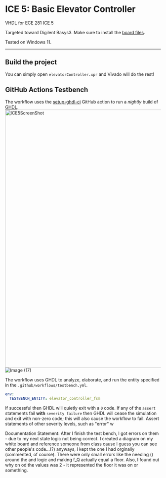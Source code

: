 # ICE 5: Basic Elevator Controller

VHDL for ECE 281 [ICE 5](https://usafa-ece.github.io/ece281-book/ICE/ICE5.html)

Targeted toward Digilent Basys3. Make sure to install the [board files](https://github.com/Xilinx/XilinxBoardStore/tree/2018.2/boards/Digilent/basys3).

Tested on Windows 11.

---

## Build the project

You can simply open `elevatorController.xpr` and Vivado will do the rest!

## GitHub Actions Testbench

The workflow uses the [setup-ghdl-ci](https://github.com/ghdl/setup-ghdl-ci) GitHub action
to run a *nightly* build of [GHDL](https://ghdl.github.io/ghdl/).<img width="833" alt="ICE5ScreenShot" src="https://github.com/Jayde-Crowe/ece281-ice5/assets/141943850/65c5870e-6a39-40ee-a423-431d96342f8b">
![Image (17)](https://github.com/Jayde-Crowe/ece281-ice5/assets/141943850/2d0e4829-4e73-4ded-bf60-9df9731a7ac0)


The workflow uses GHDL to analyze, elaborate, and run the entity specified in the `.github/workflows/testbench.yml`.

```yaml
env:
  TESTBENCH_ENTITY: elevator_controller_fsm
```

If successful then GHDL will quietly exit with a `0` code.
If any of the `assert` statements fail **with** `severity failure` then GHDL will cease the simulation and exit with non-zero code; this will also cause the workflow to fail.
Assert statements of other severity levels, such as "error" w

Documentation Statement: After I finish the test bench, I got errors on them - due to my next state logic not being correct. I created a diagram on my white board and reference someone from class cause I guess you can see
other people's code...(?) anyways, I kept the one I had orginally (commented, of course). There were only small errors like the needing () around the and logic and making f_Q actually equal a floor. Also, I found out why on od the values was 2 - it represented the floor it was on or something.
